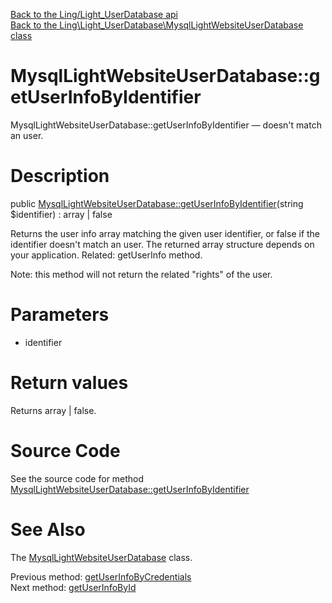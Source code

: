 [Back to the Ling/Light_UserDatabase api](https://github.com/lingtalfi/Light_UserDatabase/blob/master/doc/api/Ling/Light_UserDatabase.md)<br>
[Back to the Ling\Light_UserDatabase\MysqlLightWebsiteUserDatabase class](https://github.com/lingtalfi/Light_UserDatabase/blob/master/doc/api/Ling/Light_UserDatabase/MysqlLightWebsiteUserDatabase.md)


MysqlLightWebsiteUserDatabase::getUserInfoByIdentifier
================



MysqlLightWebsiteUserDatabase::getUserInfoByIdentifier — doesn't match an user.




Description
================


public [MysqlLightWebsiteUserDatabase::getUserInfoByIdentifier](https://github.com/lingtalfi/Light_UserDatabase/blob/master/doc/api/Ling/Light_UserDatabase/MysqlLightWebsiteUserDatabase/getUserInfoByIdentifier.md)(string $identifier) : array | false




Returns the user info array matching the given user identifier, or false if the identifier
doesn't match an user. The returned array structure depends on your application.
Related: getUserInfo method.


Note: this method will not return the related "rights" of the user.




Parameters
================


- identifier

    


Return values
================

Returns array | false.








Source Code
===========
See the source code for method [MysqlLightWebsiteUserDatabase::getUserInfoByIdentifier](https://github.com/lingtalfi/Light_UserDatabase/blob/master/MysqlLightWebsiteUserDatabase.php#L208-L218)


See Also
================

The [MysqlLightWebsiteUserDatabase](https://github.com/lingtalfi/Light_UserDatabase/blob/master/doc/api/Ling/Light_UserDatabase/MysqlLightWebsiteUserDatabase.md) class.

Previous method: [getUserInfoByCredentials](https://github.com/lingtalfi/Light_UserDatabase/blob/master/doc/api/Ling/Light_UserDatabase/MysqlLightWebsiteUserDatabase/getUserInfoByCredentials.md)<br>Next method: [getUserInfoById](https://github.com/lingtalfi/Light_UserDatabase/blob/master/doc/api/Ling/Light_UserDatabase/MysqlLightWebsiteUserDatabase/getUserInfoById.md)<br>

